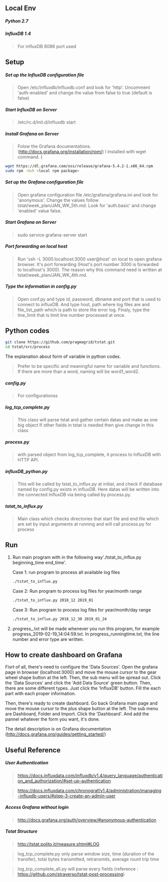## Local Env

##### Python 2.7

##### InfluxDB 1.4

> For influxDB 8086 port used

## Setup

##### Set up the InfluxDB configuration file

> Open /etc/influxdb/influxdb.conf and look for 'http'. Uncomment 'auth-enabled' and change the value from false to true (default is false)

##### Start InfluxDB on Server

> /etc/rc.d/init.d/influxdb start

##### Install Grafana on Server
 
> Folow the Grafana documentations.(http://docs.grafana.org/installation/rpm/)
> I installed with wget command. (
```bash
wget https://dl.grafana.com/oss/release/grafana-5.4.2-1.x86_64.rpm
sudo rpm -Uvh <local rpm package>
```

##### Set up the Grafana configuration file

> Open grafana configuration file /etc/grafana/grafana.ini and look for 'anonymous'. Change the values follow tstat/week_plan/JAN_WK_5th.md. Look for 'auth.basic' and change 'enabled' value false.

##### Start Grafana on Server

> sudo service grafana-server start

##### Port forwarding on local host

> Run 'ssh -L 3000:localhost:3000 user@host' on local to open grafana browser. It's port forwarding (Host's port number 3000 is forwarded to localhost's 3000). The reason why this command need is written at tstat/week_plan/JAN_WK_4th.md.

##### Type the information in config.py

> Open conf.py and type id, password, dbname and port that is used to connect to influxDB. And type host, path where log files are and file_list_path which is path to store the error log. Finaly, type the line_limit that is limit line number processed at once.

## Python codes

```bash
git clone https://github.com/pragmagrid/tstat.git
cd tstat/src/process
```

The explanation about form of variable in python codes.
> Prefer to be specific and meaningful name for variable and functions. If there are more than a word, naming will be word1_word2.

##### config.py

> For configurationss

##### log_tcp_complete.py

> This class will parse tstat and gather certain datas and make as one big object
> If other fields in tstat is needed then give change in this class

##### process.py

> with parsed object from log_tcp_complete, it process to InfluxDB with HTTP API.

##### influxDB_python.py

> This will be called by tstat_to_influx.py at initial, and check if database named by config.py exists in influxDB.
> Here datas will be written into the connected InfluxDB via being called by process.py.

##### tstat_to_influx.py

> Main class which checks directories that start file and end file which are set by input arguments at running and will call process.py for process

## Run

1. Run main program with in the following way'./tstat_to_influx.py beginning_time end_time'.

   Case 1: run program to process all available log files
   ```bash
   ./tstat_to_influx.py
   ```
   Case 2: Run program to process log files for year/month range
   ```bash
   ./tstat_to_influx.py 2018_12 2019_01
   ```
   Case 3: Run program to process log files for year/month/day range
   ```bash
   ./tstat_to_influx.py 2018_12_30 2019_01_24
   ```
1. progress_<runningtime>.txt will be made whenever you run this program, for example progress_2019-02-19_14:04:59.txt. In progress_runningtime.txt, the line number and error type are written.

## How to create dashboard on Grafana

 Fisrt of all, there's need to configure the 'Data Sources'. Open the grafana page in browser (localhost:3000) and move the mouse cursor to the gear wheel shape button at the left. Then, the sub menu will be spread out. Click the 'Data Sources' and click the 'Add Data Source' green button. Then, there are some different types. Just click the 'InfluxDB' button. Fill the each part with each proper information.
 
 Then, there's ready to create dashboard. Go back Grafana main page and move the mouse cursor to the plus shape button at the left. The sub menu are Dashboard, Folder and Import. Click the 'Dashboard'. And add the pannel whatever the form you want, it's done.

 The detail description is on Grafana documentation (http://docs.grafana.org/guides/getting_started/)



## Useful Reference

##### User Authentication

> https://docs.influxdata.com/influxdb/v1.4/query_language/authentication_and_authorization/#set-up-authentication

> https://docs.influxdata.com/chronograf/v1.4/administration/managing-influxdb-users/#step-3-create-an-admin-user

##### Access Grafana without login

> http://docs.grafana.org/auth/overview/#anonymous-authentication


##### Tstat Structure

> http://tstat.polito.it/measure.shtml#LOG

> log_tcp_complete.py only parse window size, time (duration of the transfer), total bytes transmitted, retransmits, average rount trip time

> log_tcp_complete_all.py will parse every fields (reference : https://github.com/straverso/tstat-post-processing)
